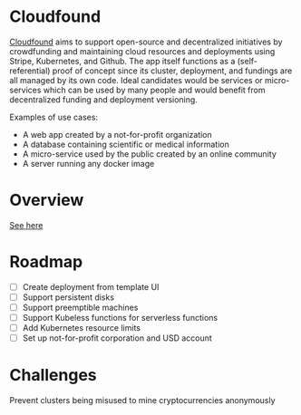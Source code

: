# Cloudfound
[Cloudfound](https://cloudfound.io) aims to support open-source and decentralized initiatives by crowdfunding and maintaining cloud resources and deployments using Stripe, Kubernetes, and Github.
The app itself functions as a (self-referential) proof of concept since its cluster, deployment, and fundings are all managed by its own code.
Ideal candidates would be services or micro-services which can be used by many people and would benefit from decentralized funding and deployment versioning.

Examples of use cases:
- A web app created by a not-for-profit organization
- A database containing scientific or medical information
- A micro-service used by the public created by an online community
- A server running any docker image

# Overview
[See here](app/backend/README.md)

# Roadmap
- [ ] Create deployment from template UI
- [ ] Support persistent disks
- [ ] Support preemptible machines
- [ ] Support Kubeless functions for serverless functions
- [ ] Add Kubernetes resource limits
- [ ] Set up not-for-profit corporation and USD account

# Challenges
Prevent clusters being misused to mine cryptocurrencies anonymously
